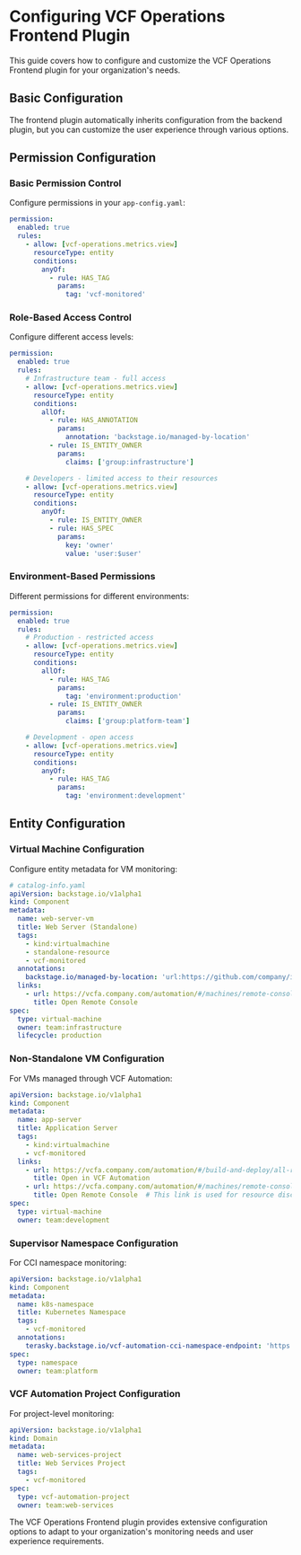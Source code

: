 # Configuring VCF Operations Frontend Plugin

This guide covers how to configure and customize the VCF Operations Frontend plugin for your organization's needs.

## Basic Configuration

The frontend plugin automatically inherits configuration from the backend plugin, but you can customize the user experience through various options.


## Permission Configuration

### Basic Permission Control

Configure permissions in your `app-config.yaml`:

```yaml
permission:
  enabled: true
  rules:
    - allow: [vcf-operations.metrics.view]
      resourceType: entity
      conditions:
        anyOf:
          - rule: HAS_TAG
            params:
              tag: 'vcf-monitored'
```

### Role-Based Access Control

Configure different access levels:

```yaml
permission:
  enabled: true
  rules:
    # Infrastructure team - full access
    - allow: [vcf-operations.metrics.view]
      resourceType: entity
      conditions:
        allOf:
          - rule: HAS_ANNOTATION
            params:
              annotation: 'backstage.io/managed-by-location'
          - rule: IS_ENTITY_OWNER
            params:
              claims: ['group:infrastructure']

    # Developers - limited access to their resources
    - allow: [vcf-operations.metrics.view]
      resourceType: entity
      conditions:
        anyOf:
          - rule: IS_ENTITY_OWNER
          - rule: HAS_SPEC
            params:
              key: 'owner'
              value: 'user:$user'
```

### Environment-Based Permissions

Different permissions for different environments:

```yaml
permission:
  enabled: true
  rules:
    # Production - restricted access
    - allow: [vcf-operations.metrics.view]
      resourceType: entity
      conditions:
        allOf:
          - rule: HAS_TAG
            params:
              tag: 'environment:production'
          - rule: IS_ENTITY_OWNER
            params:
              claims: ['group:platform-team']

    # Development - open access
    - allow: [vcf-operations.metrics.view]
      resourceType: entity
      conditions:
        anyOf:
          - rule: HAS_TAG
            params:
              tag: 'environment:development'
```

## Entity Configuration

### Virtual Machine Configuration

Configure entity metadata for VM monitoring:

```yaml
# catalog-info.yaml
apiVersion: backstage.io/v1alpha1
kind: Component
metadata:
  name: web-server-vm
  title: Web Server (Standalone)
  tags:
    - kind:virtualmachine
    - standalone-resource
    - vcf-monitored
  annotations:
    backstage.io/managed-by-location: 'url:https://github.com/company/infrastructure'
  links:
    - url: https://vcfa.company.com/automation/#/machines/remote-console/vra/cluster/web-server
      title: Open Remote Console
spec:
  type: virtual-machine
  owner: team:infrastructure
  lifecycle: production
```

### Non-Standalone VM Configuration

For VMs managed through VCF Automation:

```yaml
apiVersion: backstage.io/v1alpha1
kind: Component
metadata:
  name: app-server
  title: Application Server
  tags:
    - kind:virtualmachine
    - vcf-monitored
  links:
    - url: https://vcfa.company.com/automation/#/build-and-deploy/all-resources/deployments/abc123
      title: Open in VCF Automation
    - url: https://vcfa.company.com/automation/#/machines/remote-console/vra/cluster-01/app-server-vm
      title: Open Remote Console  # This link is used for resource discovery
spec:
  type: virtual-machine
  owner: team:development
```

### Supervisor Namespace Configuration

For CCI namespace monitoring:

```yaml
apiVersion: backstage.io/v1alpha1
kind: Component
metadata:
  name: k8s-namespace
  title: Kubernetes Namespace
  tags:
    - vcf-monitored
  annotations:
    terasky.backstage.io/vcf-automation-cci-namespace-endpoint: 'https://vcfa.company.com/proxy/k8s/namespaces/urn:vcloud:namespace:abc123-def456'
spec:
  type: namespace
  owner: team:platform
```

### VCF Automation Project Configuration

For project-level monitoring:

```yaml
apiVersion: backstage.io/v1alpha1
kind: Domain
metadata:
  name: web-services-project
  title: Web Services Project
  tags:
    - vcf-monitored
spec:
  type: vcf-automation-project
  owner: team:web-services
```

The VCF Operations Frontend plugin provides extensive configuration options to adapt to your organization's monitoring needs and user experience requirements.